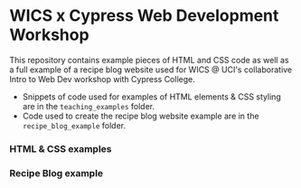 # WICS x Cypress Web Development Workshop

This repository contains example pieces of HTML and CSS code as well as a full example of a recipe blog website used for WICS @ UCI's collaborative Intro to Web Dev workshop with Cypress College.

- Snippets of code used for examples of HTML elements & CSS styling are in the `teaching_examples` folder.
- Code used to create the recipe blog website example are in the `recipe_blog_example` folder.

### HTML & CSS examples

### Recipe Blog example
